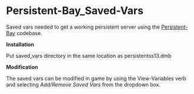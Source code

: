 # Persistent-Bay_Saved-Vars
Saved vars needed to get a working persistent server using the [Persistent-Bay](https://github.com/Persistent-SS13/Persistent-Bay) codebase.

**Installation**

Put saved_vars directory in the same location as persistentss13.dmb

**Modification**

The saved vars can be modified in game by using the View-Variables verb and selecting *Add/Remove Saved Vars* from the dropdown box.

